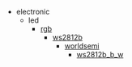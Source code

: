 * electronic
  * led
    * [rgb](electronic/led/rgb)
      * [ws2812b](electronic/led/rgb/ws2812b)
        * [worldsemi](worldsemi)
          * [ws2812b_b_w](ws2812b_b_w)
